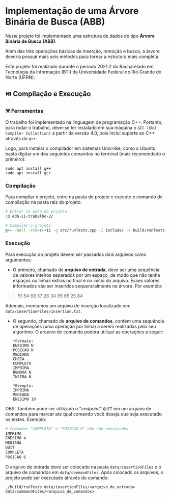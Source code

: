# Implementação de uma Árvore Binária de Busca (ABB)

Neste projeto foi implementado uma estrutura de dados do tipo **Árvore Binária de Busca (ABB)**.

Além das três operações básicas de inserção, remoção e busca, a árvore deveria possuir mais seis métodos para tornar a estrutura mais completa.

Este projeto foi realizado durante o período 2021.2 do Bacharelado em Tecnologia da Informação (BTI) da Universidade Federal do Rio Grande do Norte (UFRN).

## ⏯️ Compilação e Execução

### ⚒️ Ferramentas

O trabalho foi implementado na linguagem de programação C++. Portanto, para rodar o trabalho, deve-se ter instalado em sua máquina o `GCC (GNU Compiler Collection)` a partir da versão 4.0, pois inclui suporte ao C++ através do `g++`.

Logo, para instalar o compilador em sistemas Unix-like, como o Ubuntu, basta digitar um dos seguintes comandos no terminal (mais recomendado o primeiro):
```console
sudo apt install g++
sudo apt install gcc
```

### Compilação

Para compilar o projeto, entre na pasta do projeto e execute o comando de compilação na pasta raiz do projeto:
```sh
# Entrar na pata do projeto
cd edb-ii-trabalho-2/

# Compilar o projeto
g++ -Wall -std=c++11 -g src/runTests.cpp -I include/ -o build/runTests
```

### Execução

Para execução do projeto devem ser passados dois arquivos como argumentos:
- O primeiro, chamado de **arquivo de entrada**, deve ser uma sequência de valores inteiros separados por um espaço, de modo que não tenha espaços ou linhas extras no final e no início do arquivo. Esses valores informados vão ser inseridos sequencialmente na árvore.
Por exemplo:
>51 54 68 57 26 34 85 65 25 84

Ademais, montamos um arquivo de inserção localizado em: `data/insertionFiles/insertion.txt`.
- O segundo, chamado de **arquivo de comandos**, contém uma sequência de operações (uma operação por linha) a serem realizadas pelo seu algoritmo.
O arquivo de comando poderá utilizar as operações a seguir:
    ```
    *Formato:
    ENESIMO N
    POSICAO N
    MEDIANA
    CHEIA
    COMPLETA
    IMPRIMA
    REMOVA N
    INSIRA N

    *Exemplo:
    IMPRIMA
    MEDIANA
    ENESIMO 10
    ```
OBS: Também pode ser utilizado o "*endpoint*" `QUIT` em um arquivo de comandos para marcar até qual comando você deseja que seja executado os testes. Exemplo:
```sh
# Comandos "COMPLETA" e "POSICAO 6" não são executados
IMPRIMA
ENESIMO 4
MEDIANA
QUIT
COMPLETA
POSICAO 6
```

O arquivo de entrada deve ser colocado na pasta `data/insertionFiles` e o arquivo de comandos em `data/commandFiles`. Após colocado os arquivos, o projeto pode ser executado através do comando:
```
./build/runTests data/insertionFiles/<arquivo_de_entrada> data/commandFiles/<arquivo_de_comandos>
```
